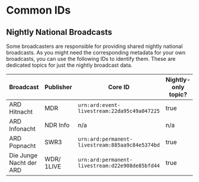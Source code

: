 # Common IDs

## Nightly National Broadcasts

Some broadcasters are responsible for providing shared nightly national broadcasts. As you might need the corresponding metadata for your own broadcasts, you can use the following IDs to identify them. These are dedicated topics for just the nightly broadcast data.

| Broadcast               | Publisher  | Core ID                                         | Nightly-only topic? |
| ----------------------- | ---------- | ----------------------------------------------- | ------------------- |
| ARD Hitnacht            | MDR        | `urn:ard:event-livestream:22da95c49a047225`     | true                |
| ARD Infonacht           | NDR Info   | n/a                                             | n/a                 |
| ARD Popnacht            | SWR3       | `urn:ard:permanent-livestream:885aa9c84e5374bd` | true                |
| Die Junge Nacht der ARD | WDR/ 1LIVE | `urn:ard:permanent-livestream:d22e908de85bfd44` | true                |
